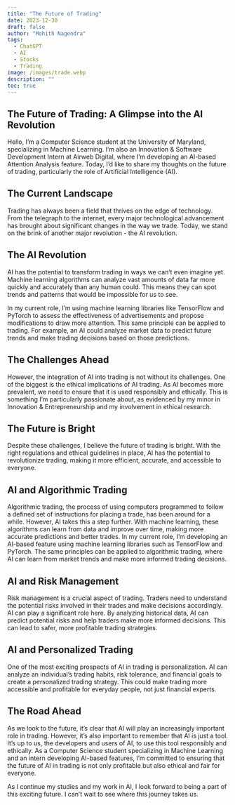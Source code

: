 ```yaml
---
title: "The Future of Trading"
date: 2023-12-30
draft: false
author: "Mohith Nagendra"
tags:
  - ChatGPT
  - AI
  - Stocks
  - Trading
image: /images/trade.webp
description: ""
toc: true
---
```


## The Future of Trading: A Glimpse into the AI Revolution
Hello, I’m a Computer Science student at the University of Maryland, specializing in Machine Learning. I’m also an Innovation & Software Development Intern at Airweb Digital, where I’m developing an AI-based Attention Analysis feature. Today, I’d like to share my thoughts on the future of trading, particularly the role of Artificial Intelligence (AI).

## The Current Landscape
Trading has always been a field that thrives on the edge of technology. From the telegraph to the internet, every major technological advancement has brought about significant changes in the way we trade. Today, we stand on the brink of another major revolution - the AI revolution.

## The AI Revolution
AI has the potential to transform trading in ways we can’t even imagine yet. Machine learning algorithms can analyze vast amounts of data far more quickly and accurately than any human could. This means they can spot trends and patterns that would be impossible for us to see.

In my current role, I’m using machine learning libraries like TensorFlow and PyTorch to assess the effectiveness of advertisements and propose modifications to draw more attention. This same principle can be applied to trading. For example, an AI could analyze market data to predict future trends and make trading decisions based on those predictions.

## The Challenges Ahead
However, the integration of AI into trading is not without its challenges. One of the biggest is the ethical implications of AI trading. As AI becomes more prevalent, we need to ensure that it is used responsibly and ethically. This is something I’m particularly passionate about, as evidenced by my minor in Innovation & Entrepreneurship and my involvement in ethical research.

## The Future is Bright
Despite these challenges, I believe the future of trading is bright. With the right regulations and ethical guidelines in place, AI has the potential to revolutionize trading, making it more efficient, accurate, and accessible to everyone.

## AI and Algorithmic Trading
Algorithmic trading, the process of using computers programmed to follow a defined set of instructions for placing a trade, has been around for a while. However, AI takes this a step further. With machine learning, these algorithms can learn from data and improve over time, making more accurate predictions and better trades. In my current role, I’m developing an AI-based feature using machine learning libraries such as TensorFlow and PyTorch. The same principles can be applied to algorithmic trading, where AI can learn from market trends and make more informed trading decisions.

## AI and Risk Management
Risk management is a crucial aspect of trading. Traders need to understand the potential risks involved in their trades and make decisions accordingly. AI can play a significant role here. By analyzing historical data, AI can predict potential risks and help traders make more informed decisions. This can lead to safer, more profitable trading strategies.

## AI and Personalized Trading
One of the most exciting prospects of AI in trading is personalization. AI can analyze an individual’s trading habits, risk tolerance, and financial goals to create a personalized trading strategy. This could make trading more accessible and profitable for everyday people, not just financial experts.

## The Road Ahead
As we look to the future, it’s clear that AI will play an increasingly important role in trading. However, it’s also important to remember that AI is just a tool. It’s up to us, the developers and users of AI, to use this tool responsibly and ethically. As a Computer Science student specializing in Machine Learning and an intern developing AI-based features, I’m committed to ensuring that the future of AI in trading is not only profitable but also ethical and fair for everyone.

As I continue my studies and my work in AI, I look forward to being a part of this exciting future. I can’t wait to see where this journey takes us.